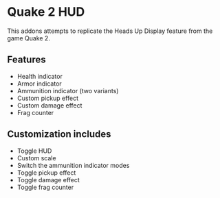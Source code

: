 # Quake 2 HUD #
This addons attempts to replicate the Heads Up Display feature from the game Quake 2.

## Features ##
+ Health indicator
+ Armor indicator
+ Ammunition indicator (two variants)
+ Custom pickup effect
+ Custom damage effect
+ Frag counter

## Customization includes ##
- Toggle HUD
- Custom scale
- Switch the ammunition indicator modes
- Toggle pickup effect
- Toggle damage effect
- Toggle frag counter